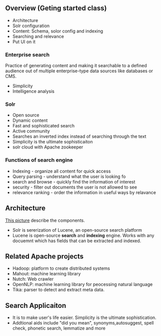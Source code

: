 ## Overview (Geting started class)

* Architecture
* Solr configuration
* Content: Schema, solor config and indexing
* Searching and relevance
* Put UI on it

### Enterprise search
Practice of generating content and making it searchable to a defined audience out of multiple enterprise-type data sources like databases or CMS.
* Simplicity
* Intelligence analysis

### Solr
* Open source
* Dynamic content
* Fast and sophisticated search
* Active community
* Searches an inverted index instead of searching through the text
* Simplicity is the ultimate sophisticaiton
* solr cloud with Apache zookeeper

### Functions of search engine
* Indexing - organize all content for quick access
* Query parsing - understand what the user is looking fo
* search and browse - quickly find the information of interest
* security - filter out documents the user is not allowed to see
* relevance ranking - order the information in useful ways by relavance

## Architecture
[This picture](https://github.com/p4ali/Notes/blob/master/pluralsight/solr_arch.jpg) describe the components.
* Solr is sererization of Lucene, an open-source search platform
* Lucene is open-source **search** and **indexing** engine. Works with any docuemnt which has fields that can be extracted and indexed.

## Related Apache projects
* Hadoop: platform to create distributed systems
* Mahout: machine learning library
* Nutch: Web crawler
* OpenNLP: machine learning library for peocessing natural language
* Tika: parser to detect and extract meta data.

## Search Applicaiton
* It is to make user's life easier. Simplicity is the ultimate sophistication.
* Addtional aids include "did you mean", synonyms,autosuggest, spell check, phonetic search, lemmatize and more
